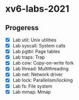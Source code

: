 # xv6-labs-2021

## Progeress

-   [x]  Lab util: Unix utilities
-   [x]  Lab syscall: System calls
-   [x]  Lab pgtbl: Page tables
-   [x]  Lab traps: Trap
-   [x]  Lab cow: Copy-on-write fork
-   [x]  Lab thread: Multithreading
-   [x]  Lab net: Network driver
-   [x]  Lab lock: Parallelism/locking
-   [x]  Lab fs: File system
-   [x]  Lab mmap: Mmap
